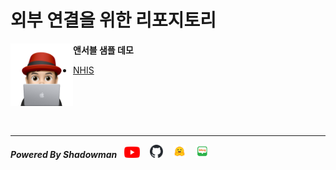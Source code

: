 # 외부 연결을 위한 리포지토리

<img align="left" src="images/이승일--II_컴퓨터.png" height="100px" hrspace="25px" title="100px" alt="안녕"></img>

**앤서블 샘플 데모**
* [NHIS](./ansible/nhis/README.md)

<br>
<br>


<br>
<br>

------

***Powered By Shadowman*** &nbsp;&nbsp;[<img src="images/youtube.png" width="25px" title="100px" alt="유투브"/>](https://www.youtube.com/@starlab3030) &nbsp;&nbsp; [<img src="images/github-mark.svg" width="21px" title="100px" alt="것허브"/>](https://github.com/starlab3030/starlab3030.github.io) &nbsp;&nbsp; [<img src="images/hf-logo.png" width="21px" title="100px" alt="허깅페이스"/>](https://huggingface.co/starlab3030) &nbsp;&nbsp; [<img src="images/naver-blog.png" width="21px" title="100px" alt="네이버 블로그"/>](https://blog.naver.com/dark_selee)